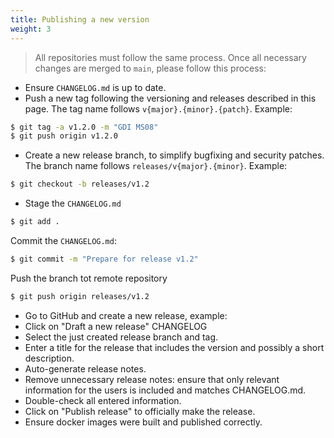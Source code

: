 ```yaml
---
title: Publishing a new version
weight: 3
---
```

<!--
SPDX-FileCopyrightText: 2024 PNED G.I.E.

SPDX-License-Identifier: CC-BY-4.0
-->

> All repositories must follow the same process.
Once all necessary changes are merged to `main`, please follow this process:
- Ensure `CHANGELOG.md` is up to date.
- Push a new tag following the versioning and releases described in this page. The tag name follows `v{major}.{minor}.{patch}`. Example:
```bash
$ git tag -a v1.2.0 -m "GDI MS08"
$ git push origin v1.2.0
```
- Create a new release branch, to simplify bugfixing and security patches. The branch name follows `releases/v{major}.{minor}`. Example:
```bash
$ git checkout -b releases/v1.2
```
- Stage the `CHANGELOG.md`
```bash
$ git add .
```
Commit the `CHANGELOG.md`:
```bash
$ git commit -m "Prepare for release v1.2"
```
Push the branch tot remote repository
```bash
$ git push origin releases/v1.2
```

- Go to GitHub and create a new release, example: 
- Click on "Draft a new release" CHANGELOG
- Select the just created release branch and tag.
- Enter a title for the release that includes the version and possibly a short description.
- Auto-generate release notes.
- Remove unnecessary release notes: ensure that only relevant information for the users is included and matches CHANGELOG.md.
- Double-check all entered information.
- Click on "Publish release" to officially make the release.
- Ensure docker images were built and published correctly.